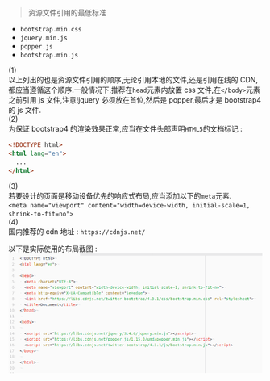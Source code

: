 > 资源文件引用的最低标准

- `bootstrap.min.css`
- `jquery.min.js`
- `popper.js`
- `bootstrap.min.js`

(1)  
以上列出的也是资源文件引用的顺序,无论引用本地的文件,还是引用在线的 CDN,都应当遵循这个顺序.一般情况下,推荐在`head`元素内放置 css 文件,在`</body>`元素之前引用 js 文件,注意!jquery 必须放在首位,然后是 popper,最后才是 bootstrap4 的 js 文件.  
(2)  
为保证 bootstrap4 的渲染效果正常,应当在文件头部声明`HTML5`的文档标记 :

```html
<!DOCTYPE html>
<html lang="en">
  ...
</html>
```

(3)  
若要设计的页面是移动设备优先的响应式布局,应当添加以下的`meta`元素.  
`<meta name="viewport" content="width=device-width, initial-scale=1, shrink-to-fit=no">`  
(4)  
国内推荐的 cdn 地址 : `https://cdnjs.net/`

以下是实际使用的布局截图 :  
![](assets/00-bootstrap4-初步使用-1ffc1f85.png)
